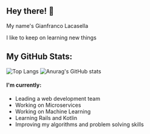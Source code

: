 
## Hey there! 👋
My name's Gianfranco Lacasella

I like to keep on learning new things

## My GitHub Stats:
![Top Langs](https://github-readme-stats.vercel.app/api/top-langs/?username=glacasellaUANDES&layout=compact&theme=tokyonight)
![Anurag's GitHub stats](https://github-readme-stats.vercel.app/api?username=glacasellaUANDES&count_private=true&show_icons=true&theme=tokyonight)

#### I'm currently:
- Leading a web development team
- Working on Microservices
- Working on Machine Learning
- Learning Rails and Kotlin
- Improving my algorithms and problem solving skills

